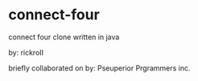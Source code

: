 # connect-four
connect four clone written in java

by: rickroII

briefly collaborated on by:
Pseuperior Prgrammers inc.
